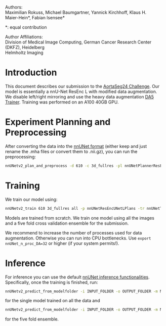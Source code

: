 Authors: \
Maximilian Rokuss, Michael Baumgartner, Yannick Kirchhoff, Klaus H. Maier-Hein*, Fabian Isensee*

*: equal contribution

Author Affiliations:\
Division of Medical Image Computing, German Cancer Research Center (DKFZ), Heidelberg \
Helmholtz Imaging

# Introduction

This document describes our submission to the [AortaSeg24 Challenge](https://aortaseg24.grand-challenge.org/). 
Our model is essentially a nnU-Net ResEnc L with modified data augmentation. We disable left/right mirroring and use the heavy data augmentation [DA5 Trainer](../../nnunetv2/training/nnUNetTrainer/variants/data_augmentation/nnUNetTrainerDA5.py). Training was performed on an A100 40GB GPU.

# Experiment Planning and Preprocessing
After converting the data into the [nnUNet format](../../../nnUNet/documentation/dataset_format.md) (either keep and just rename the .mha files or convert them to .nii.gz), you can run the preprocessing:

```bash
nnUNetv2_plan_and_preprocess -d 610 -c 3d_fullres -pl nnUNetPlannerResEncL -np 16
```

# Training
We train our model using:

```bash
nnUNetv2_train 610 3d_fullres all -p nnUNetResEncUNetLPlans -tr nnUNetTrainer_onlyMirror01_DA5
```
Models are trained from scratch. We train one model using all the images and a five fold cross validation ensemble for the submission.

We recommend to increase the number of processes used for data augmentation. Otherwise you can run into CPU bottlenecks.
Use `export nnUNet_n_proc_DA=32` or higher (if your system permits!).

# Inference
For inference you can use the default [nnUNet inference functionalities](../../../nnUNet/documentation/how_to_use_nnunet.md). Specifically, once the training is finished, run:

```bash
nnUNetv2_predict_from_modelfolder -i INPUT_FOLDER -o OUTPUT_FOLDER -m MODEL_FOLDER -f all
```

for the single model trained on all the data and 

```bash
nnUNetv2_predict_from_modelfolder -i INPUT_FOLDER -o OUTPUT_FOLDER -m MODEL_FOLDER
```

for the five fold ensemble.